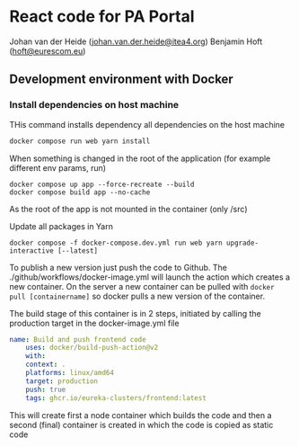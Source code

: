 # React code for PA Portal

Johan van der Heide (johan.van.der.heide@itea4.org)
Benjamin Hoft (hoft@eurescom.eu)

## Development environment with Docker

### Install dependencies on host machine 
THis command installs dependency all dependencies on the host machine

```bash
docker compose run web yarn install
```

When something is changed in the root of the application (for example different env params, run)

```shell
docker compose up app --force-recreate --build
docker compose build app --no-cache
```

As the root of the app is not mounted in the container (only /src)

Update all packages in Yarn

```shell
docker compose -f docker-compose.dev.yml run web yarn upgrade-interactive [--latest]
```

To publish a new version just push the code to Github. The ./github/workflows/docker-image.yml will launch the action which creates a new container.
On the server a new container can be pulled with ```docker pull [containername]``` so docker pulls a new version of the container.

The build stage of this container is in 2 steps, initiated by calling the production target in the docker-image.yml file

```yaml
name: Build and push frontend code
    uses: docker/build-push-action@v2
    with:
    context: .
    platforms: linux/amd64
    target: production
    push: true
    tags: ghcr.io/eureka-clusters/frontend:latest
```

This will create first a node container which builds the code and then a second (final) container is created in which the code is copied as static code